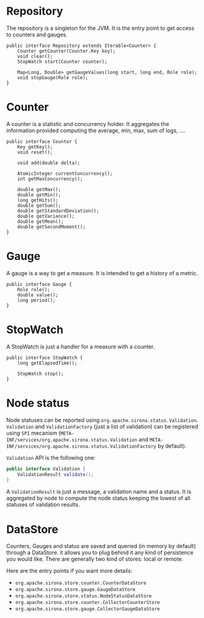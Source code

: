 <!---
Licensed to the Apache Software Foundation (ASF) under one
or more contributor license agreements.  See the NOTICE file
distributed with this work for additional information
regarding copyright ownership.  The ASF licenses this file
to you under the Apache License, Version 2.0 (the
"License"); you may not use this file except in compliance
with the License.  You may obtain a copy of the License at

  http://www.apache.org/licenses/LICENSE-2.0

Unless required by applicable law or agreed to in writing,
software distributed under the License is distributed on an
"AS IS" BASIS, WITHOUT WARRANTIES OR CONDITIONS OF ANY
KIND, either express or implied.  See the License for the
specific language governing permissions and limitations
under the License.
-->
# Repository

The repository is a singleton for the JVM. It is the entry point to get access to counters and gauges.

    public interface Repository extends Iterable<Counter> {
        Counter getCounter(Counter.Key key);
        void clear();
        StopWatch start(Counter counter);

        Map<Long, Double> getGaugeValues(long start, long end, Role role);
        void stopGauge(Role role);
    }

# Counter

A counter is a statistic and concurrency holder. It aggregates the information provided computing
the average, min, max, sum of logs, ....


    public interface Counter {
        Key getKey();
        void reset();

        void add(double delta);

        AtomicInteger currentConcurrency();
        int getMaxConcurrency();

        double getMax();
        double getMin();
        long getHits();
        double getSum();
        double getStandardDeviation();
        double getVariance();
        double getMean();
        double getSecondMoment();
    }

# Gauge

A gauge is a way to get a measure. It is intended to get a history of a metric.

    public interface Gauge {
        Role role();
        double value();
        long period();
    }

# StopWatch

A StopWatch is just a handler for a measure with a counter.

    public interface StopWatch {
        long getElapsedTime();

        StopWatch stop();
    }

# Node status

Node statuses can be reported using `org.apache.sirona.status.Validation`. `Validation` and `ValidationFactory`
(just a list of validation) can be registered using `SPI` mecanism (`META-INF/services/org.apache.sirona.status.Validation`
and `META-INF/services/org.apache.sirona.status.ValidationFactory` by default).

`Validation` API is the following one:

```java
public interface Validation {
    ValidationResult validate();
}
```

A `ValidationResult` is just a message, a validation name and a status. It is aggregated by node to compute
the node status keeping the lowest of all statuses of validation results.

# DataStore

Counters, Gauges and status are saved and queried (in memory by default) through a DataStore. it allows you to plug
behind it any kind of persistence you would like. There are generally two kind of stores: local or remote.

Here are the entry points if you want more details:

* `org.apache.sirona.store.counter.CounterDataStore`
* `org.apache.sirona.store.gauge.GaugeDataStore`
* `org.apache.sirona.store.status.NodeStatusDataStore`
* `org.apache.sirona.store.counter.CollectorCounterStore`
* `org.apache.sirona.store.gauge.CollectorGaugeDataStore`
